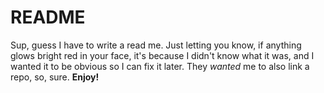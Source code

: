 # README
Sup, guess I have to write a read me.
    Just letting you know, if anything glows bright red in your face, it's because I didn't know what it was, and I wanted it to be obvious so I can fix it later.
They *wanted* me to also link a repo, so, sure.
**Enjoy!**
